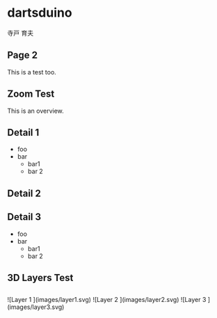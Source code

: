
# dartsduino    <!-- class: "slide", id: "title" -->

<p class="large">
  寺戸 育夫
</p>


## Page 2    <!-- class: "slide" -->

This is a test too.


## Zoom Test    <!-- group: "zoom-test", class: "slide zoom-overview", dx: 0 -->

This is an overview.

## Detail 1    <!-- group: "zoom-test zoom-test-child", class: "slide zoom-item", scale: 0.25, tx: -280 -->

* foo
* bar
  * bar1
  * bar 2

## Detail 2    <!-- group: "zoom-test zoom-test-child", class: "slide zoom-item", scale: 0.25 -->

## Detail 3    <!-- group: "zoom-test zoom-test-child", class: "slide zoom-item", scale: 0.25, tx:  280 -->

* foo
* bar
  * bar1
  * bar 2

##     <!-- group: "zoom-test", class: "zoom-overview", dx: 1500 -->


## 3D Layers Test    <!-- class: "slide layers-3d", dx: 0 -->

##     <!-- group: "layers-test", class: "layers-3d", z: 100, rotate-x: -70, rotate-y: -45 -->

<div class="layers">
  ![Layer 1   <!-- class: "layer", id: "layer1", width: 560 -->](images/layer1.svg)
  ![Layer 2   <!-- class: "layer", id: "layer2", width: 560 -->](images/layer2.svg)
  ![Layer 3   <!-- class: "layer", id: "layer3", width: 560 -->](images/layer3.svg)
</div>

##     <!-- group: "layers-test", id: "layers-detail" -->
